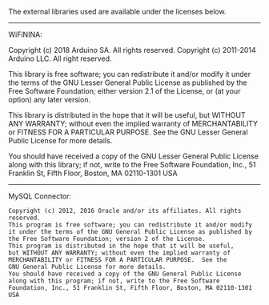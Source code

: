 The external libraries used are available under the licenses below.

---

WiFiNINA:

Copyright (c) 2018 Arduino SA. All rights reserved. Copyright (c) 2011-2014 Arduino LLC. All right reserved.

This library is free software; you can redistribute it and/or modify it under the terms of the GNU Lesser General Public License as published by the Free Software Foundation; either version 2.1 of the License, or (at your option) any later version.

This library is distributed in the hope that it will be useful, but WITHOUT ANY WARRANTY; without even the implied warranty of MERCHANTABILITY or FITNESS FOR A PARTICULAR PURPOSE. See the GNU Lesser General Public License for more details.

You should have received a copy of the GNU Lesser General Public License along with this library; if not, write to the Free Software Foundation, Inc., 51 Franklin St, Fifth Floor, Boston, MA 02110-1301 USA

---

MySQL Connector:

```
Copyright (c) 2012, 2016 Oracle and/or its affiliates. All rights reserved.
This program is free software; you can redistribute it and/or modify
it under the terms of the GNU General Public License as published by
the Free Software Foundation; version 2 of the License.
This program is distributed in the hope that it will be useful,
but WITHOUT ANY WARRANTY; without even the implied warranty of
MERCHANTABILITY or FITNESS FOR A PARTICULAR PURPOSE.  See the
GNU General Public License for more details.
You should have received a copy of the GNU General Public License
along with this program; if not, write to the Free Software
Foundation, Inc., 51 Franklin St, Fifth Floor, Boston, MA 02110-1301  USA
```
